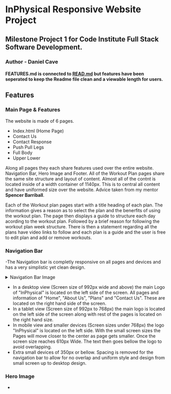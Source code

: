 # **InPhysical Responsive Website Project**

## **Milestone Project 1 for Code Institute Full Stack Software Development.**
### **Author - Daniel Cave**

#### FEATURES.md is connected to **[READ.md](/README.md)** but features have been seperated to keep the Readme file clean and a viewable length for users.

## Features

### Main Page & Features
The website is made of 6 pages. 
- Index.html (Home Page)
- Contact Us
- Contact Response
- Push Pull Legs
- Full Body
- Upper Lower

Along all pages they each share features used over the entire website. Navigation Bar, Hero Image and Footer. All of the Workout Plan pages share the same site structure and layout of content. Almost all of the contnt is located inside of a width container of 1140px. This is to central all content and have uniformed size over the website. Advice taken from my mentor **Spencer Barriball**.

Each of the Workout plan pages start with a title heading of each plan. The information gives a reason as to select the plan and the benerfits of using the workout plan. The page then displays a guide to structure each day acording to the workout plan. Followed by a brief reason for following the workout plan week structure. There is then a statement regarding all the plans have video links to follow and each plan is a guide and the user is free to edit plan and add or remove workouts.

### Navigation Bar
-The Navigation bar is completly responsive on all pages and devices and has a very simplistic yet clean design.
<details><summary>Navigation Bar Image</summary>

![Homepage HTML Test](/assets/readME/index-test.png)
</details>

- In a desktop view (Screen size of 992px wide and above) the main Logo of "InPhysical" is located on the left side of the screen. All pages and information of "Home", "About Us", "Plans" and "Contact Us". These are located on the right hand side of the screen.
- In a tablet view (Screen size of 992px to 768px) the main logo is located on the left side of the screen along with rest of the pages is located on the right hand size.
- In mobile view and smaller devices (Screen sizes under 768px) the logo "InPhysical" is located on the left side. With the small screen sizes the Pages will move closer to the center as page gets smaller. Once the screen size reaches 610px Wide. The text then goes bellow the logo to avoid overlapping.
- Extra small devices of 350px or bellow. Spacing is removed for the navigation bar to allow for no overlap and uniform style and design from small screen up to desktop design.

### Hero Image
- 